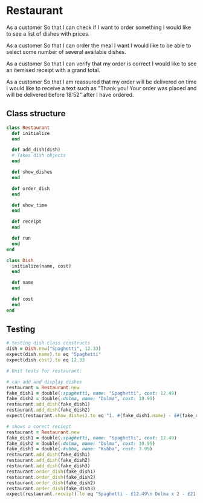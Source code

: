 # Restaurant

As a customer
So that I can check if I want to order something
I would like to see a list of dishes with prices.

As a customer
So that I can order the meal I want
I would like to be able to select some number of several available dishes.

As a customer
So that I can verify that my order is correct
I would like to see an itemised receipt with a grand total.

As a customer
So that I am reassured that my order will be delivered on time
I would like to receive a text such as "Thank you! Your order was placed and will be delivered before 18:52" after I have ordered.

## Class structure

```ruby
class Restaurant
  def initialize
  end

  def add_dish(dish)
  # Takes dish objects
  end

  def show_dishes
  end

  def order_dish
  end

  def show_time
  end

  def receipt
  end

  def run
  end
end

class Dish
  initialize(name, cost)
  end

  def name
  end

  def cost
  end
end

```

## Testing

```ruby
# testing dish class constructs
dish = Dish.new("Spaghetti", 12.33)
expect(dish.name).to eq "Spaghetti"
expect(dish.cost).to eq 12.33

# Unit tests for restaurant:

# can add and display dishes
restaurant = Restaurant.new
fake_dish1 = double(:spaghetti, name: "Spaghetti", cost: 12.49)
fake_dish2 = double(:dolma, name: "Dolma", cost: 10.99)
restaurant.add_dish(fake_dish1)
restaurant.add_dish(fake_dish2)
expect(restaurant.show_dishes).to eq "1. #{fake_dish1.name} - £#{fake_dish1.cost}\n 2. #{fake_dish2.name} - £#{fake_dish2.cost}"

# shows a corect reciept
restaurant = Restaurant.new
fake_dish1 = double(:spaghetti, name: "Spaghetti", cost: 12.49)
fake_dish2 = double(:dolma, name: "Dolma", cost: 10.99)
fake_dish3 = double(:kubba, name: "Kubba", cost: 3.99)
restaurant.add_dish(fake_dish1)
restaurant.add_dish(fake_dish2)
restaurant.add_dish(fake_dish3)
restaurant.order_dish(fake_dish1)
restaurant.order_dish(fake_dish2)
restaurant.order_dish(fake_dish2)
restaurant.order_dish(fake_dish3)
expect(restaurant.receipt).to eq "Spaghetti - £12.49\n Dolma x 2 - £21.98\n Kubba - £3.99\n Total - £38.46"
```
